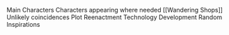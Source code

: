 Main Characters
Characters appearing where needed
[[Wandering Shops]]
Unlikely coincidences
Plot Reenactment
Technology Development
Random Inspirations
